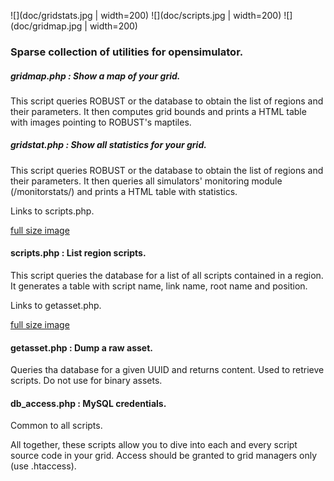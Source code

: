![](doc/gridstats.jpg | width=200)
![](doc/scripts.jpg | width=200)
![](doc/gridmap.jpg | width=200) 

### Sparse collection of utilities for opensimulator.


##### gridmap.php : Show a map of your grid.

This script queries ROBUST or the database to obtain the list of regions and their parameters. It then computes grid bounds and prints a HTML table with images pointing to ROBUST's maptiles.
 

##### gridstat.php : Show all statistics for your grid. 

This script queries ROBUST or the database to obtain the list of regions and their parameters. It then queries all simulators' monitoring module (/monitorstats/<region-uuid>) and prints a HTML table with statistics.

Links to scripts.php.

[full size image](doc/gridstats.jpg)

#### scripts.php : List region scripts.

This script queries the database for a list of all scripts contained in a region. It generates a table with script name, link name, root name and position.

Links to getasset.php.

[full size image](doc/scripts.jpg)

#### getasset.php : Dump a raw asset. 

Queries tha database for a given UUID and returns content. Used to retrieve scripts. Do not use for binary assets.

#### db_access.php : MySQL credentials.

Common to all scripts.

All together, these scripts allow you to dive into each and every script source code in your grid. Access should be granted to grid managers only (use .htaccess).